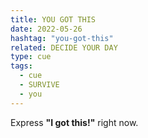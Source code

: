 ```yaml
---
title: YOU GOT THIS
date: 2022-05-26
hashtag: "you-got-this"
related: DECIDE YOUR DAY
type: cue
tags:
  - cue
  - SURVIVE
  - you
---
```


Express **"I got this!"** right now.